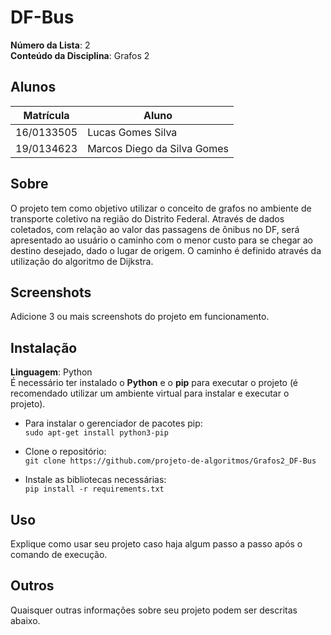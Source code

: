 # DF-Bus

**Número da Lista**: 2<br>
**Conteúdo da Disciplina**: Grafos 2<br>

## Alunos
|Matrícula | Aluno |
| -- | -- |
| 16/0133505  |  Lucas Gomes Silva |
| 19/0134623  |  Marcos Diego da Silva Gomes |

## Sobre 
O projeto tem como objetivo utilizar o conceito de grafos no ambiente de transporte coletivo na região do Distrito Federal. Através de dados coletados, com relação ao valor das passagens de ônibus no DF, será apresentado ao usuário o caminho com o menor custo para se chegar ao destino desejado, dado o lugar de origem. O caminho é definido através da utilização do algoritmo de Dijkstra.

## Screenshots
Adicione 3 ou mais screenshots do projeto em funcionamento.

## Instalação 
**Linguagem**: Python<br>
É necessário ter instalado o **Python** e o **pip** para executar o projeto (é recomendado utilizar um ambiente virtual para instalar e executar o projeto).

- Para instalar o gerenciador de pacotes pip:<br>
    ``` sudo apt-get install python3-pip ```
    
- Clone o repositório:<br>
    ``` git clone https://github.com/projeto-de-algoritmos/Grafos2_DF-Bus ```

- Instale as bibliotecas necessárias:<br>
    ``` pip install -r requirements.txt ```

## Uso 
Explique como usar seu projeto caso haja algum passo a passo após o comando de execução.

## Outros 
Quaisquer outras informações sobre seu projeto podem ser descritas abaixo.




